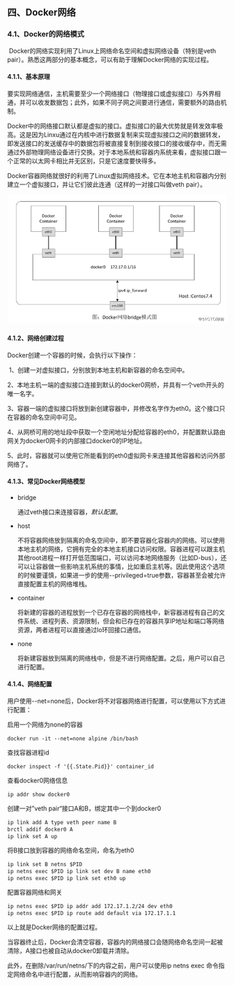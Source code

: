 

## 四、Docker网络

### 4.1、Docker的网络模式

​	Docker的网络实现利用了Linux上网络命名空间和虚拟网络设备（特别是veth pair）。熟悉这两部分的基本概念，可以有助于理解Docker网络的实现过程。

#### 4.1.1、基本原理

​	要实现网络通信，主机需要至少一个网络接口（物理接口或虚拟接口）与外界相通，并可以收发数据包；此外，如果不同子网之间要进行通信，需要额外的路由机制。

​	Docker中的网络接口默认都是虚拟的接口。虚拟接口的最大优势就是转发效率极高。这是因为Linxu通过在内核中进行数据复制来实现虚拟接口之间的数据转发，即发送接口的发送缓存中的数据包将被直接复制到接收接口的接收缓存中，而无需通过外部物理网络设备进行交换。对于本地系统和容器内系统来看，虚拟接口跟一个正常的以太网卡相比并无区别，只是它速度要快得多。

​	Docker容器网络就很好的利用了Linux虚拟网络技术。它在本地主机和容器内分别建立一个虚拟接口，并让它们彼此连通（这样的一对接口叫做veth pair）。

![docker2](../images/docker2.png)

#### 4.1.2、网络创建过程

Docker创建一个容器的时候，会执行以下操作：

​	1、创建一对虚拟接口，分别放到本地主机和新容器的命名空间中。

​	2、本地主机一端的虚拟接口连接到默认的docker0网桥，并具有一个veth开头的唯一名字。

​	3、容器一端的虚拟接口将放到新创建容器中，并修改名字作为eth0。这个接口只在容器的命名空间中可见。

​	4、从网桥可用的地址段中获取一个空闲地址分配给容器的eth0，并配置默认路由网关为docker0网卡的内部接口docker0的IP地址。

​	5、此时，容器就可以使用它所能看到的eth0虚拟网卡来连接其他容器和访问外部网络了。

#### 4.1.3、常见Docker网络模型

- bridge

  通过veth接口来连接容器，*默认配置*。

- host

  不将容器网络放到隔离的命名空间中，即不要容器化容器内的网络。可以使用本地主机的网络，它拥有完全的本地主机接口访问权限。容器进程可以跟主机其他root进程一样打开低范围端口，可以访问本地网络服务（比如D-bus），还可以让容器做一些影响主机系统的事情，比如重启主机等。因此使用这个选项的时候要谨慎，如果进一步的使用--privileged=true参数，容器甚至会被允许直接配置主机的网络堆栈。

- container

  将新建的容器的进程放到一个已存在容器的网络栈中，新容器进程有自己的文件系统、进程列表、资源限制，但会和已存在的容器共享IP地址和端口等网络资源，两者进程可以直接通过lo环回接口通信。

- none

  将新建容器放到隔离的网络栈中，但是不进行网络配置。之后，用户可以自己进行配置。

#### 4.1.4、网络配置

​	用户使用--net=none后，Docker将不对容器网络进行配置，可以使用以下方式进行配置：

启用一个网络为none的容器

```
docker run -it --net=none alpine /bin/bash
```

查找容器进程id

```
docker inspect -f '{{.State.Pid}}' container_id
```

查看docker0网络信息

```
ip addr show docker0
```

创建一对”veth pair“接口A和B，绑定其中一个到docker0

```
ip link add A type veth peer name B
brctl addif docker0 A
ip link set A up
```

将B接口放到容器的网络命名空间，命名为eth0

```
ip link set B netns $PID
ip netns exec $PID ip link set dev B name eth0
ip netns exec $PID ip link set eth0 up
```

配置容器网络和网关

```
ip netns exec $PID ip addr add 172.17.1.2/24 dev eth0
ip netns exec $PID ip route add default via 172.17.1.1
```

以上就是Docker网络的配置过程。

当容器终止后，Docker会清空容器，容器内的网络接口会随网络命名空间一起被清除，A接口也被自动从docker0卸载并清除。

此外，在删除/var/run/netns/下的内容之前，用户可以使用ip netns exec 命令指定网络命名中进行配置，从而影响容器内的网络。



